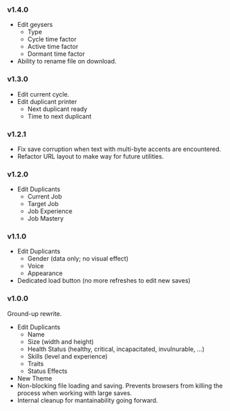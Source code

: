 
### v1.4.0
- Edit geysers
    - Type
    - Cycle time factor
    - Active time factor
    - Dormant time factor
- Ability to rename file on download.

### v1.3.0
- Edit current cycle.
- Edit duplicant printer
    - Next duplicant ready
    - Time to next duplicant

### v1.2.1
- Fix save corruption when text with multi-byte accents are encountered.
- Refactor URL layout to make way for future utilities.

### v1.2.0

- Edit Duplicants
    - Current Job
    - Target Job
    - Job Experience
    - Job Mastery

### v1.1.0

- Edit Duplicants
    - Gender (data only; no visual effect)
    - Voice
    - Appearance
- Dedicated load button (no more refreshes to edit new saves)

### v1.0.0

Ground-up rewrite.

- Edit Duplicants
    - Name
    - Size (width and height)
    - Health Status (healthy, critical, incapacitated, invulnurable, ...)
    - Skills (level and experience)
    - Traits
    - Status Effects
- New Theme
- Non-blocking file loading and saving.  Prevents browsers from killing the process when working with large saves.
- Internal cleanup for mantainability going forward.